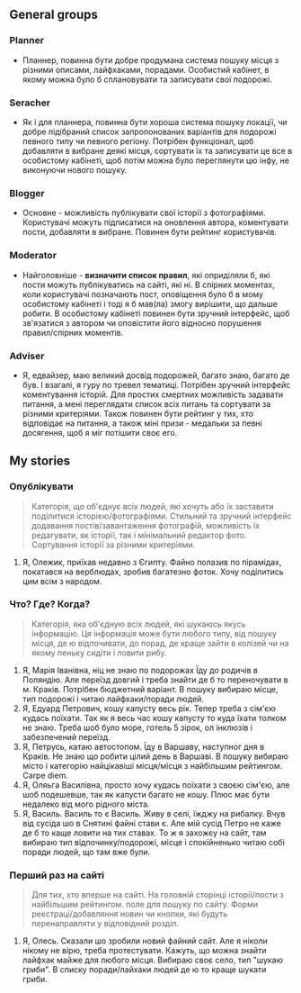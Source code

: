 ## General groups
### Planner
* Планнер, повинна бути добре продумана система пошуку місця з різними описами, лайфхаками, порадами. Особистий кабінет, в якому можна було б сплановувати та записувати свої подорожі.
### Seracher
* Як і для планнера, повинна бути хороша система пошуку локації, чи добре підібраний список запропонованих варіантів для подорожі певного типу чи певного регіону. Потрібен функціонал, щоб добавляти в вибране деякі місця, сортувати їх та записувати це все в особистому кабінеті, щоб потім можна було переглянути цю інфу, не виконуючи нового пошуку.
### Blogger
* Основне - можливість публікувати свої історії з фотографіями. Користувачі можуть підписатися на оновлення автора, коментувати пости, добавляти в вибране. Повинен бути рейтинг користувачів.
### Moderator
* Найголовніше - **визначити список правил**, які оприділяли б, які пости можуть публікуватись на сайті, які ні. В спірних моментах, коли користувачі позначають пост, оповіщення було б в мому особистому кабінеті і тоді я б мав(ла) змогу вирішити, що дальше робити. В особистому кабінеті повинен бути зручний інтерфейс, щоб зв'язатися з автором чи оповістити його відносно порушення правил/спірних моментів.
### Adviser
* Я, едвайзер, маю великий досвід подорожей, багато знаю, багато де був. І взагалі, я гуру по тревел тематиці. Потрібен зручний інтерфейс коментування історій. Для простих смертних можливість задавати питання, а мені переглядати список всіх питань та сортувати за різними критеріями. Також повинен бути рейтинг у тих, хто відповідає на питання, а також міні призи - медальки за певні досягення, щоб я міг потішити своє его.

## My stories
### Опублікувати
> Категорія, що об'єднує всіх людей, які хочуть або їх заставити поділитися історією/фотографіями. Стильний та зручний інтерфейс додавання постів/завантаження фотографій, можливість їх редагувати, як історії, так і мінімальний редактор фото. Сортування історії за різними критеріями.

1. Я, Олежик, приїхав недавно з Єгипту. Файно полазив по пірамідах, покатався на верблюдах, зробив багатезно фоток. Хочу поділитись цим всім з народом.

### Что? Где? Когда?
> Категорія, яка об'єдную всіх людей, які шукаюсь якусь інформацію. Ця інформація може бути любого типу, від пошуку місця, де ю відпочивати, до порад, де краще зайти в колізей чи на якому пеньку сидіти і ловити рибу. 

1. Я, Марія Іванівна, ніц не знаю по подорожах Їду до родичів в Поляндію. Але переїзд довгий і треба знайти де б то переночувати в м. Краків. Потрібен бюджетний варіант. В пошуку вибираю місце, тип подорожі і читаю лайфхаки/поради людей.
2. Я, Едуард Петрович, кошу капусту весь рік. Тепер треба з сім'єю кудась поїхати. Так як я весь час кошу капусту то куда їхати толком не знаю. Треба шоб було море, готель 5 зірок, ол інклюзів і забезпечений переїзд.
3. Я, Петрусь, катаю автостопом. Їду в Варшаву, наступног дня в Краків. Не знаю що робити цілий день в Варшаві. В пошуку вибираю місто і категорію найцікавіші місця/місця з найбільшим рейтингом. Carpe diem.
4. Я, Оляьга Василівна, просто хочу кудась поїхати з своєю сім'єю, але шоб подешевше, так як капусти багато не кошу. Плюс має бути недалеко від мого рідного міста.
5. Я, Василь. Василь то є Василь. Живу в селі, їжджу на рибалку. Вчув від сусіда шо в Снятині файні стави є. Але мій сусід Петро не каже де б то каще ловити на тих ставах. То ж я захожєу на сайт, там вибираю тип відпочинку/подорожі, місце і спокійненько читаю собі поради людей, що там вже були.

### Перший раз на сайті
> Для тих, хто вперше на сайті. На головній сторінці історії/пости з найбільшим рейтингом. поле для пошуку по сайту. Форми реєстраці/добавляння новин чи кнопки, які будуть перенаправляти у відповідний розділ.

1. Я, Олесь. Сказали шо зробили новий файний сайт. Але я ніколи нікому не вірю, треба протестувати. Кажуть, що можна знайти лайфхак майже для любого місця. Вибираю своє село, тип "шукаю гриби". В списку поради/лайхаки людей де ю то краще шукати гриби. 

